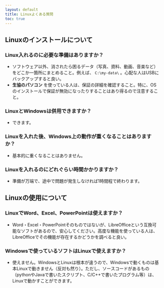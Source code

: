 ```yaml
---
layout: default
title: Linuxよくある質問
toc: true
---
```


## Linuxのインストールについて


### Linux入れるのに必要な準備はありますか？
-   ソフトウェア以外、消されたら困るデータ（写真、資料、動画、音楽など）をどこか一箇所にまとめること。例えば、 `C:\my-data\` 。心配な人はUSBにバックアップすると良い。
-   **生協のパソコン** を使っている人は、保証の詳細を確認すること。特に、OSのインストールで保証が無効になったりすることはあり得るので注意すること。


### LinuxとWindowsは併用できますか？
-   できます。


### Linuxを入れた後、Windows上の動作が重くなることはありますか？
-   基本的に重くなることはありません。


### Linuxを入れるのにどれぐらい時間かかりますか？
-   準備が万端で、途中で問題が発生しなければ1時間程で終わります。


## Linuxの使用について


### LinuxでWord、Excel、PowerPointは使えますか？
-   Word・Excel・PowerPointそのものではないが、LibreOfficeという互換可能なソフトがあるので、安心してください。高度な機能を使っている人は、LibreOfficeでその機能が存在するかどうかを調べると良い。


### Windowsで使っているソフトはLinuxで使えますか？
-   使えません。WindowsとLinuxは根本が違うので、Windowsで動くものは基本Linuxで動きません（反対も然り）。ただし、ソースコードがあるもの（pythonやJavaで書いたスクリプト、C/C++で書いたプログラム等）は、Linuxで動かすことができます。
